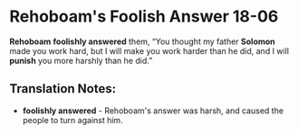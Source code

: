 Rehoboam's Foolish Answer 18-06
=================================


**Rehoboam** **foolishly answered** them, “You thought my father
**Solomon** made you work hard, but I will make you work harder than he
did, and I will **punish** you more harshly than he did.”

Translation Notes:
------------------

-   **foolishly answered** - Rehoboam's answer was harsh, and caused the
    people to turn against him.

